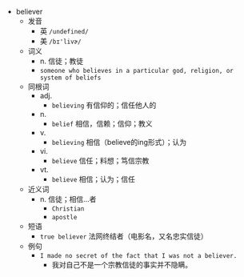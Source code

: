 - believer
  - 发音
    - 英 `/undefined/`
    - 美 `/bɪ'livɚ/`
  - 词义
    - n. 信徒；教徒
    - `someone who believes in a particular god, religion, or system of beliefs`
  - 同根词
    - adj.
      - `believing` 有信仰的；信任他人的
    - n.
      - `belief` 相信，信赖；信仰；教义
    - v.
      - `believing` 相信（believe的ing形式）；认为
    - vi.
      - `believe` 信任；料想；笃信宗教
    - vt.
      - `believe` 相信；认为；信任
  - 近义词
    - n. 信徒；相信...者
      - `Christian`
      - `apostle`
  - 短语
    - `true believer` 法网终结者（电影名，又名忠实信徒） 
  - 例句
    - `I made no secret of the fact that I was not a believer.`
      - 我对自己不是一个宗教信徒的事实并不隐瞒。

